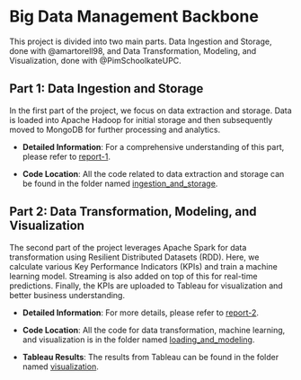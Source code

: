 # Big Data Management Backbone

This project is divided into two main parts. Data Ingestion and Storage, done with @amartorell98, and Data Transformation, Modeling, and Visualization, done with @PimSchoolkateUPC.

## Part 1: Data Ingestion and Storage

In the first part of the project, we focus on data extraction and storage. Data is loaded into Apache Hadoop for initial storage and then subsequently moved to MongoDB for further processing and analytics. 

- **Detailed Information**: For a comprehensive understanding of this part, please refer to [report-1](https://github.com/eReverter/big-data-management/blob/main/reports/report-1.pdf).
  
- **Code Location**: All the code related to data extraction and storage can be found in the folder named [ingestion_and_storage](https://github.com/eReverter/big-data-management/tree/main/src/ingestion_and_storage).

## Part 2: Data Transformation, Modeling, and Visualization

The second part of the project leverages Apache Spark for data transformation using Resilient Distributed Datasets (RDD). Here, we calculate various Key Performance Indicators (KPIs) and train a machine learning model. Streaming is also added on top of this for real-time predictions. Finally, the KPIs are uploaded to Tableau for visualization and better business understanding.

- **Detailed Information**: For more details, please refer to [report-2](https://github.com/eReverter/big-data-management/blob/main/reports/report-2.pdf).

- **Code Location**: All the code for data transformation, machine learning, and visualization is in the folder named [loading_and_modeling](https://github.com/eReverter/big-data-management/tree/main/src/loading_and_modeling).

- **Tableau Results**: The results from Tableau can be found in the folder named [visualization](https://github.com/eReverter/big-data-management/tree/main/src/visualization).
